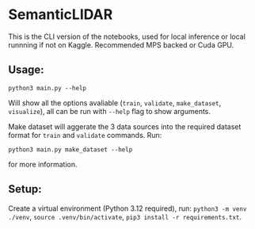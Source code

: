 # SemanticLIDAR

This is the CLI version of the notebooks, used for local inference or local runnning if not on Kaggle. Recommended MPS backed or Cuda GPU.

## Usage:

```
python3 main.py --help
```

Will show all the options avaliable (`train`, `validate`, `make_dataset`, `visualize`), all can be run with `--help` flag to show arguments.

Make dataset will aggerate the 3 data sources into the required dataset format for `train` and `validate` commands. Run:

```
python3 main.py make_dataset --help
```

for more information.

## Setup:

Create a virtual environment (Python 3.12 required), run: `python3 -m venv ./venv`, `source .venv/bin/activate`, `pip3 install -r requirements.txt`.